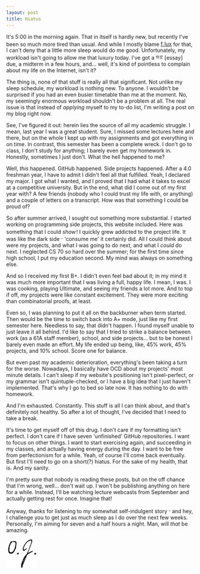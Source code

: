 ```yaml
---
layout: post
title: Hiatus
---
```


It's 5:00 in the morning again. That in itself is hardly new, but recently I've been so much more tired than usual. And while I mostly blame [f.<sup><sub><sup><sub><sup> </sup></sub></sup></sub></sup>lux](https://justgetflux.com/) for that, I can't deny that a little more sleep would do me good. Unfortunately, my workload isn't going to allow me that luxury today. I've got a <sup><sub>作文</sub></sup> [essay] due, a midterm in a few hours, and&#46;&#46;&#46; well, it's kind of pointless to complain about my life on the Internet, isn't it?

The thing is, none of that stuff is really all that significant. Not unlike my sleep schedule, my workload is nothing new. To anyone. I wouldn't be surprised if you had an even busier timetable than me at the moment. No, my seemingly enormous workload shouldn't be a problem at all. The real issue is that instead of _applying_ myself to my to-do list, I'm writing a post on my blog right now.

See, I've figured it out: herein lies the source of all my academic struggle. I mean, last year I was a great student. Sure, I missed some lectures here and there, but on the whole I kept up with my assignments and got everything in on time. In contrast, this semester has been a complete wreck. I don't go to class, I don't study for anything; I barely even get my homework in. Honestly, sometimes I just don't. What the hell happened to me?

Well, _this_ happened. GitHub happened. Side projects happened. After a 4.0 freshman year, I have to admit I didn't feel all that fulfilled. Yeah, I declared my major. I got what I wanted, and I proved that I had what it takes to excel at a competitive university. But in the end, what did I come out of my first year with? A few friends (nobody who I could trust my life with, or anything) and a couple of letters on a transcript. How was that something I could be proud of? 

So after summer arrived, I sought out something more substantial. I started working on programming side projects, this website included. Here was something that I could _show_<sup><sub><sup><sub><sup> </sup></sub></sup></sub></sup>! I quickly grew addicted to the project life. It was like the dark side <sup><sub>&ndash;</sub></sup> 'consume me' it certainly did. All I could think about were my projects, and what I was going to do next, and what I _could_ do next. I neglected CS 70 so hard over the summer; for the first time since high school, I put my education second. My mind was always on something else.

And so I received my first B+. I didn't even feel bad about it; in my mind it was much more important that I was living a full, happy life. I mean, I was. I was cooking, playing Ultimate, and seeing my friends a lot more. And to top if off, my projects were like constant excitement. They were more exciting than combinatorial proofs, at least.

Even so, I was planning to put it all on the backburner when term started. Then would be the time to switch back into A+ mode, just like my first semester here. Needless to say, that didn't happen. I found myself unable to just leave it all behind. I'd like to say that I tried to strike a balance between work (as a 61A staff member), school, and side projects&#46;&#46;&#46; but to be honest I barely even made an effort. My life ended up being, like, 45% work, 45% projects, and 10% school. Score one for balance.

But even past my academic deterioration, everything's been taking a turn for the worse. Nowadays, I basically have OCD about my projects' most minute details. I can't sleep if my website's positioning isn't pixel-perfect, or my grammar isn't quintuple-checked, or I have a big idea that I just haven't implemented. That's why I go to bed so late now. It has nothing to do with homework.

And I'm exhausted. Constantly. This stuff is all I can think about, and that's definitely not healthy. So after a lot of thought, I've decided that I need to take a break.

It's time to get myself off of this drug. I don't care if my formatting isn't perfect. I don't care if I have seven 'unfinished' GitHub repositories. I want to focus on other things. I want to start exercising again, and succeeding in my classes, and actually having energy during the day. I want to be free from perfectionism for a while. Yeah, of course I'll come back eventually. But first I'll need to go on a short(?) hiatus. For the sake of my health, that is. And my sanity.

I'm pretty sure that nobody is reading these posts, but on the off chance that I'm wrong, well&#46;&#46;&#46; don't wait up. I won't be publishing anything on here for a while. Instead, I'll be watching lecture webcasts from September and actually getting rest for once. Imagine that!

Anyway, thanks for listening to my somewhat self-indulgent story <sup><sub>&ndash;</sub></sup> and hey, I challenge you to get just as much sleep as I do over the next few weeks. Personally, I'm aiming for seven and a half hours a night. Man, will _that_ be amazing.

![&nbsp;* this should be a signature *&nbsp;](/images/signature-small.jpg "Not my legal signature")
